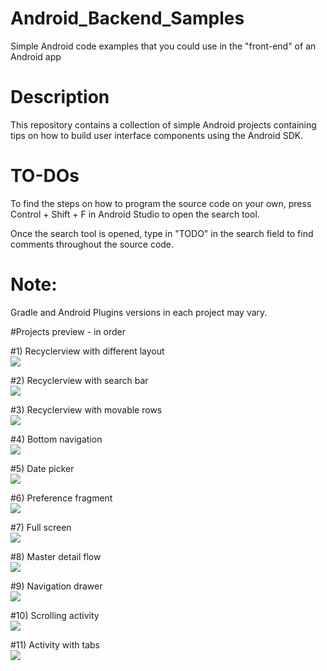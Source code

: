 # Android_Backend_Samples
Simple Android code examples that you could use in the "front-end" of an Android app

# Description
This repository contains a collection of simple Android projects containing tips on how to
build user interface components using the Android SDK.

# TO-DOs
To find the steps on how to program the source code on your own,
press Control + Shift + F in Android Studio to open the search tool.

Once the search tool is opened, type in "TODO" in the search field to find comments throughout the source code.

# Note:
Gradle and Android Plugins versions in each project may vary.


#Projects preview - in order

#1) Recyclerview with different layout\
![](recyclerviewModes.gif)

#2) Recyclerview with search bar\
![](recyclerviewSearch.gif)

#3) Recyclerview with movable rows\
![](recyclerviewrows.gif)

#4) Bottom navigation\
![](bottomNavigation.gif)

#5) Date picker\
![](DatePicker.gif)

#6) Preference fragment\
![](PreferenceFragment.gif)

#7) Full screen\
![](fullScreen.gif)

#8) Master detail flow\
![](masterDetail.gif)

#9) Navigation drawer\
![](navigationDrawer.gif)

#10) Scrolling activity\
![](scrollingActivity.gif)

#11) Activity with tabs\
![](tabs.gif)
